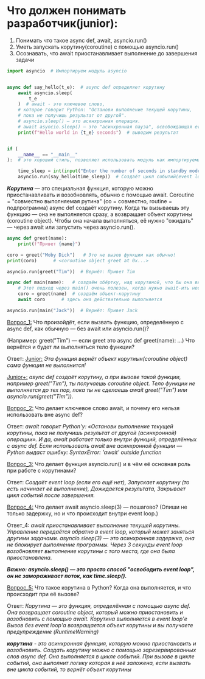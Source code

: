 # Что должен понимать разработчик(junior):
1. Понимать что такое async def, await, asyncio.run()
2. Уметь запускать корутину(coroutine) с помощью asyncio.run()
3. Осознавать, что await приостанавливает выполнение до завершения задачи

``` python 3
import asyncio  # Импортируем модуль asyncio


async def say_hello(t_e):  # async def определяет корутину
    await asyncio.sleep(
        t_e
    )  # await - это ключевое слово,
    # которое говорит Python: "Останови выполнение текущей корутины,
    # пока не получишь результат от другой".
    # asyncio.sleep() — это асинхронная операция.
    # await asyncio.sleep() — это "асинхронная пауза", освобождающая event loop.
    print(f"Hello world in {t_e} seconds")  # выводим результат


if (
    __name__ == "__main__"
):  # это хороший стиль, позволяет использовать модуль как импортируемый

    time_sleep = int(input("Enter the number of seconds in standby mode: "))  # переменная для динамического указания секунд сна
    asyncio.run(say_hello(time_sleep))  # Создаёт цикл событий(event loop), запускает корутину, закрывает цикл по завершении
```



***Корутина*** — это специальная функция, которую можно приостанавливать и возобновлять, обычно с помощью await. 
Coroutine = "совместно выполняемая рутина" (co = совместно, routine = подпрограмма)
async def создаёт корутину.
Когда ты вызываешь эту функцию — она не выполняется сразу, а возвращает объект корутины (coroutine object).
Чтобы она начала выполняться, её нужно "ожидать" — через await или запустить через asyncio.run().

``` python 3
async def greet(name):
    print(f"Привет {name}")

coro = greet("Moby Dick")   # Это не вызов функции как обычно!
print(coro)      # <coroutine object greet at 0x...>

asyncio.run(greet("Tim"))  # Вернёт: Привет Tim

async def main(name):   # создаём обёртку, над корутиной, что бы она выполнилась.
    # Этот подход через main() очень полезен, когда нужно await-ить несколько корутин
    coro = greet(name)  # создаём объект-корутину
    await coro      # здесь она действительно выполняется

asyncio.run(main("Jack"))  # Вернёт: Привет Jack
``` 
<u>Вопрос_1:</u>
Что произойдёт, если вызвать функцию, определённую с async def, как обычную — без await или asyncio.run()?

(Например: greet("Tim") — если greet это async def greet(name): ...)
Что вернётся и будет ли выполняться тело функции?

Ответ:
<u>Junior:</u> 
*Эта функция вернёт объект корутиын(coroutine object) сама функция не выполнится!*

<u>Junior+:</u>
*async def создаёт корутину, а при вызове такой функции, например greet("Tim"), ты получаешь coroutine object.
Тело функции не выполняется до тех пор, пока ты не сделаешь await greet("Tim") или asyncio.run(greet("Tim")).*

<u>Вопрос_2:</u>
Что делает ключевое слово await, и почему его нельзя использовать вне async def?

Ответ:
*await говорит Python'у:
«Останови выполнение текущей корутины, пока не получишь результат от другой (асинхронной) операции».
И да, await работает только внутри функций, определённых с async def.
Если использовать await вне асинхронной функции — Python выдаст ошибку:
SyntaxError: 'await' outside function*

<u>Вопрос_3:</u>
Что делает функция asyncio.run() и в чём её основная роль при работе с корутинами?

Ответ:
*Создаёт event loop (если его ещё нет),
Запускает корутину (то есть начинает её выполнение),
Дожидается результата,
Закрывает цикл событий после завершения.*

<u>Вопрос_4:</u>
Что делает await asyncio.sleep(3) — пошагово?
(Опиши не только задержку, но и что происходит внутри event loop.)

Ответ_4:
*await приостанавливает выполнение текущей корутины.
Управление передаётся обратно в event loop, который может заняться другими задачами.
asyncio.sleep(3) — это асинхронная задержка, она не блокирует выполнение программы.
Через 3 секунды event loop возобновляет выполнение корутины с того места, где она была приостановлена.*

***Важно: asyncio.sleep() — это просто способ "освободить event loop", он не замораживает поток, как time.sleep().***

<u>Вопрос_5:</u>
Что такое корутина в Python?
Когда она выполняется, и что происходит при её вызове?

Ответ:
*Корутина — это функция, определённая с помощью async def.
Она возвращает coroutine object, который можно приостановить и возобновить с помощью await.
Корутина выполняется в event loop'е
Вызов без event loop'а возвращается объект корутины и вы получаете предупреждение (RuntimeWarning)*


***корутина*** - *это асинхронная функция, которую можно приостановить и возобновить. 
Создать корутину можно с помощью зарезервированных слов async def. 
Она выполняется в цикле событий. 
При вызове в цикле событий, она выполнит логику которая в неё заложена, 
если вызвать вне цикла событий, то вернёт объект корутины*


